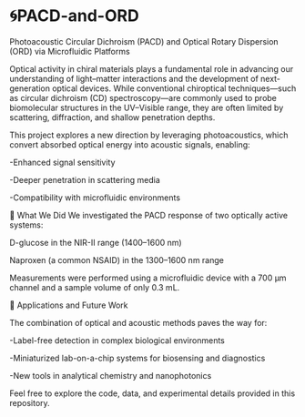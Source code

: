 # 🌀PACD-and-ORD
Photoacoustic Circular Dichroism (PACD) and Optical Rotary Dispersion (ORD) via Microfluidic Platforms

Optical activity in chiral materials plays a fundamental role in advancing our understanding of light–matter interactions and the development of next-generation optical devices. While conventional chiroptical techniques—such as circular dichroism (CD) spectroscopy—are commonly used to probe biomolecular structures in the UV–Visible range, they are often limited by scattering, diffraction, and shallow penetration depths.

This project explores a new direction by leveraging photoacoustics, which convert absorbed optical energy into acoustic signals, enabling:

-Enhanced signal sensitivity

-Deeper penetration in scattering media

-Compatibility with microfluidic environments

🔬 What We Did
We investigated the PACD response of two optically active systems:

D-glucose in the NIR-II range (1400–1600 nm)

Naproxen (a common NSAID) in the 1300–1600 nm range

Measurements were performed using a microfluidic device with a 700 µm channel and a sample volume of only 0.3 mL.

🔧 Applications and Future Work

The combination of optical and acoustic methods paves the way for:

-Label-free detection in complex biological environments

-Miniaturized lab-on-a-chip systems for biosensing and diagnostics

-New tools in analytical chemistry and nanophotonics

Feel free to explore the code, data, and experimental details provided in this repository.











